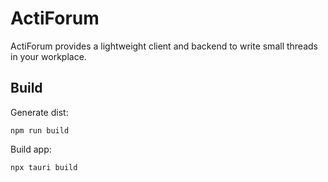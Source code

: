 # ActiForum

ActiForum provides a lightweight client and backend to write small threads in your workplace.

## Build
Generate dist:

`npm run build`

Build app:

`npx tauri build`
